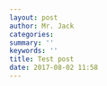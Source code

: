```yaml
---
layout: post
author: Mr. Jack
categories: 
summary: ''
keywords: ''
title: Test post
date: 2017-08-02 11:58
---
```

